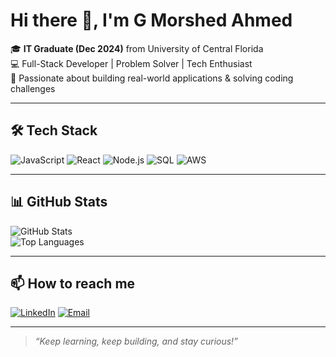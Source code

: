 # Hi there 👋, I'm G Morshed Ahmed

🎓 **IT Graduate (Dec 2024)** from University of Central Florida  
💻 Full-Stack Developer | Problem Solver | Tech Enthusiast  
🚀 Passionate about building real-world applications & solving coding challenges

---

## 🛠 Tech Stack
![JavaScript](https://img.shields.io/badge/-JavaScript-333?style=flat&logo=javascript)
![React](https://img.shields.io/badge/-React-333?style=flat&logo=react)
![Node.js](https://img.shields.io/badge/-Node.js-333?style=flat&logo=node.js)
![SQL](https://img.shields.io/badge/-SQL-333?style=flat&logo=mysql)
![AWS](https://img.shields.io/badge/-AWS-333?style=flat&logo=amazon-aws)

---


## 📊 GitHub Stats
![GitHub Stats](https://github-readme-stats.vercel.app/api?username=YOURUSERNAME&show_icons=true&theme=tokyonight)  
![Top Languages](https://github-readme-stats.vercel.app/api/top-langs/?username=YOURUSERNAME&layout=compact&theme=tokyonight)

---

## 📫 How to reach me
[![LinkedIn](https://img.shields.io/badge/LinkedIn-blue?style=flat&logo=linkedin)](https://linkedin.com/in/efti)
[![Email](https://img.shields.io/badge/Email-red?style=flat&logo=gmail)](mailto:gmorshedahmed@gmail.com)

---

> _“Keep learning, keep building, and stay curious!”_
